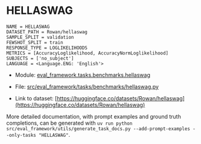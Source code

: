 # HELLASWAG

````
NAME = HELLASWAG
DATASET_PATH = Rowan/hellaswag
SAMPLE_SPLIT = validation
FEWSHOT_SPLIT = train
RESPONSE_TYPE = LOGLIKELIHOODS
METRICS = [AccuracyLoglikelihood, AccuracyNormLoglikelihood]
SUBJECTS = ['no_subject']
LANGUAGE = <Language.ENG: 'English'>
````

- Module: [eval_framework.tasks.benchmarks.hellaswag](eval_framework.tasks.benchmarks.hellaswag)

- File: [src/eval_framework/tasks/benchmarks/hellaswag.py](../../src/eval_framework/tasks/benchmarks/hellaswag.py)

- Link to dataset: [https://huggingface.co/datasets/Rowan/hellaswag](https://huggingface.co/datasets/Rowan/hellaswag)

More detailed documentation, with prompt examples and ground truth completions, can be generated with `uv run python src/eval_framework/utils/generate_task_docs.py --add-prompt-examples --only-tasks "HELLASWAG"`.

